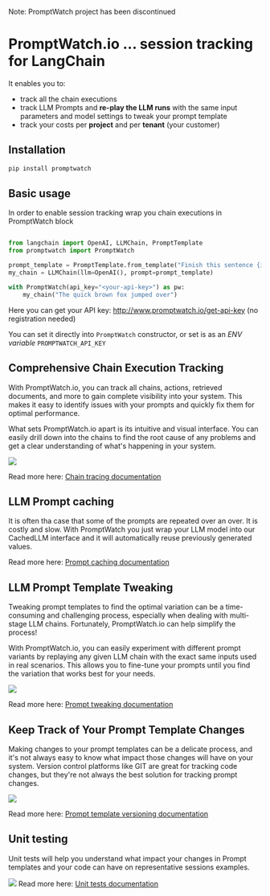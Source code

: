 Note: PromptWatch project has been discontinued

# PromptWatch.io ... session tracking for LangChain 

It enables you to:
- track all the chain executions
- track LLM Prompts and **re-play the LLM runs** with the same input parameters and model settings to tweak your prompt template
- track your costs per **project** and per **tenant** (your customer)

## Installation 
```bash
pip install promptwatch
```

## Basic usage

In order to enable session tracking  wrap you chain executions in PromptWatch block

```python

from langchain import OpenAI, LLMChain, PromptTemplate
from promptwatch import PromptWatch

prompt_template = PromptTemplate.from_template("Finish this sentence {input}")
my_chain = LLMChain(llm=OpenAI(), prompt=prompt_template)

with PromptWatch(api_key="<your-api-key>") as pw:
    my_chain("The quick brown fox jumped over")

```

Here you can get your API key: http://www.promptwatch.io/get-api-key (no registration needed)

You can set it directly into `PromptWatch` constructor, or set is as an *ENV variable* `PROMPTWATCH_API_KEY`

## Comprehensive Chain Execution Tracking

With PromptWatch.io, you can track all chains, actions, retrieved documents, and more to gain complete visibility into your system. This makes it easy to identify issues with your prompts and quickly fix them for optimal performance.

What sets PromptWatch.io apart is its intuitive and visual interface. You can easily drill down into the chains to find the root cause of any problems and get a clear understanding of what's happening in your system.

![](https://docs.promptwatch.io/assets/images/sessions_optimized.gif)

Read more here:
[Chain tracing documentation](https://docs.promptwatch.io/docs/category/chain-tracing)

## LLM Prompt caching
It is often tha case that some of the prompts are repeated over an over. It is costly and slow. 
With PromptWatch you just wrap your LLM model into our CachedLLM interface and it will automatically reuse previously generated values.

Read more here:
[Prompt caching documentation](https://docs.promptwatch.io/docs/caching)

## LLM Prompt Template Tweaking

Tweaking prompt templates to find the optimal variation can be a time-consuming and challenging process, especially when dealing with multi-stage LLM chains. Fortunately, PromptWatch.io can help simplify the process!

With PromptWatch.io, you can easily experiment with different prompt variants by replaying any given LLM chain with the exact same inputs used in real scenarios. This allows you to fine-tune your prompts until you find the variation that works best for your needs.

![](https://docs.promptwatch.io/assets/images/prompt_templates_optmized.gif)

Read more here:
[Prompt tweaking documentation](https://docs.promptwatch.io/docs/prompt_tweaking)


## Keep Track of Your Prompt Template Changes

Making changes to your prompt templates can be a delicate process, and it's not always easy to know what impact those changes will have on your system. Version control platforms like GIT are great for tracking code changes, but they're not always the best solution for tracking prompt changes.

![](https://docs.promptwatch.io/assets/images/prompt_templates_optmized.gif)

Read more here:
[Prompt template versioning documentation](https://docs.promptwatch.io/docs/prompt_template_versioning)



## Unit testing
Unit tests will help you understand what impact your changes in Prompt templates and your code can have on representative sessions examples.

![](https://docs.promptwatch.io/assets/images/unit_tests.png)
Read more here:
[Unit tests documentation](https://docs.promptwatch.io/docs/category/unit-testing)